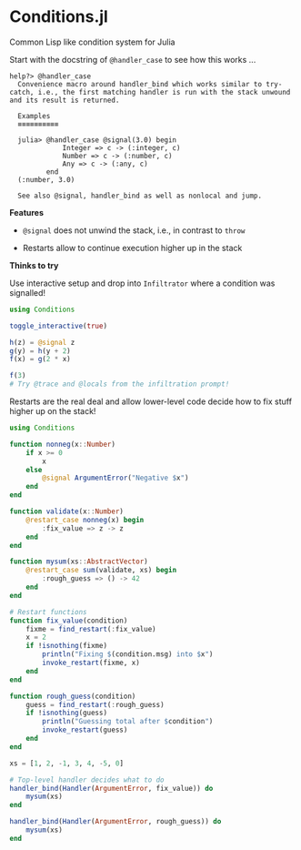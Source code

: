# Conditions.jl

Common Lisp like condition system for Julia

Start with the docstring of `@handler_case` to see how this works ...
```julia-repl
help?> @handler_case
  Convenience macro around handler_bind which works similar to try-catch, i.e., the first matching handler is run with the stack unwound and its result is returned.

  Examples
  ≡≡≡≡≡≡≡≡≡≡

  julia> @handler_case @signal(3.0) begin
             Integer => c -> (:integer, c)
             Number => c -> (:number, c)
             Any => c -> (:any, c)
         end
  (:number, 3.0)

  See also @signal, handler_bind as well as nonlocal and jump.
```

**Features**

* `@signal` does not unwind the stack, i.e., in contrast to `throw`

* Restarts allow to continue execution higher up in the stack

**Thinks to try**

Use interactive setup and drop into `Infiltrator` where a condition was signalled!

```julia
using Conditions

toggle_interactive(true)

h(z) = @signal z
g(y) = h(y + 2)
f(x) = g(2 * x)

f(3)
# Try @trace and @locals from the infiltration prompt! 
```

Restarts are the real deal and allow lower-level code decide how to
fix stuff higher up on the stack!

```julia
using Conditions

function nonneg(x::Number)
    if x >= 0
        x
    else
        @signal ArgumentError("Negative $x")
    end
end

function validate(x::Number)
    @restart_case nonneg(x) begin
        :fix_value => z -> z
    end
end

function mysum(xs::AbstractVector)
    @restart_case sum(validate, xs) begin
        :rough_guess => () -> 42
    end
end

# Restart functions
function fix_value(condition)
    fixme = find_restart(:fix_value)
    x = 2
    if !isnothing(fixme)
        println("Fixing $(condition.msg) into $x")
        invoke_restart(fixme, x)
    end
end

function rough_guess(condition)
    guess = find_restart(:rough_guess)
    if !isnothing(guess)
        println("Guessing total after $condition")
        invoke_restart(guess)
    end
end

xs = [1, 2, -1, 3, 4, -5, 0]

# Top-level handler decides what to do
handler_bind(Handler(ArgumentError, fix_value)) do
    mysum(xs)
end

handler_bind(Handler(ArgumentError, rough_guess)) do
    mysum(xs)
end
```
